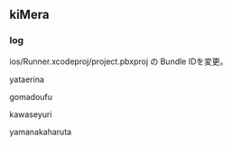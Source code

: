 ## kiMera

### log
ios/Runner.xcodeproj/project.pbxproj の Bundle IDを変更。

yataerina

gomadoufu 

kawaseyuri

yamanakaharuta
